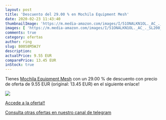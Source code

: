 ```yaml
---
layout: post
title: 'Descuento del 29.00 % en Mochila Equipment Mesh'
date: 2020-02-23 11:43:40
thumbnailImage: 'https://m.media-amazon.com/images/I/51ONALKN1OL._AC_._SL200_.jpg'
images: [ 'https://m.media-amazon.com/images/I/51ONALKN1OL._AC_._SL200_.jpg' ]
comments: true
category: ofertas
author: ring
slug: B0058M5WJY
description:
actualPrice: 9.55 EUR
comparePrice: 13.45 EUR
inStock: true
---
```


Tienes [Mochila Equipment Mesh](https://www.amazon.com/dp/B0058M5WJY/?tag=redken08-20) con un 29.00 % de descuento con precio de oferta de 9.55 EUR (original: 13.45 EUR) en el siguiente enlace!

[![](https://m.media-amazon.com/images/I/51ONALKN1OL._AC_._SL200_.jpg)](https://www.amazon.com/dp/B0058M5WJY/?tag=redken08-20)

[Accede a la oferta!!](https://www.amazon.com/dp/B0058M5WJY/?tag=redken08-20)

[Consulta otras ofertas en nuestro canal de telegram](https://t.me/s/ofertas25)
